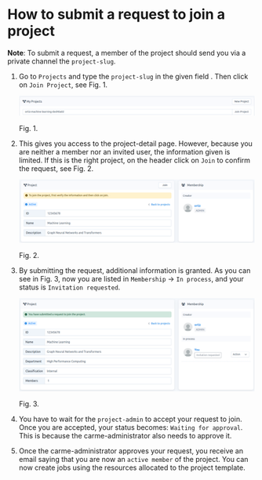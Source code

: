 # How to submit a request to join a project

**Note**: To submit a request, a member of the project should send you via a private channel the `project-slug`.

1.  Go to `Projects` and type the `project-slug` in the given field . Then click on `Join Project`, see Fig. 1.
    
    <img src="images/project-join-main.png" alt="project-join-main.png" width="800">
    
    Fig. 1.
    
2.  This gives you access to the project-detail page. However, because you are neither a member nor an invited user, the information given is limited. If this is the right project, on the header click on `Join` to confirm the request, see Fig. 2.
    
    <img src="images/project-join-detail.png" alt="project-join-detail.png" width="800">
    
    Fig. 2.
    
3.  By submitting the request, additional information is granted. As you can see in Fig. 3, now you are listed in `Membership` -> `In process`, and your status is `Invitation requested`.
    

    <img src="images/project-request-to-join-success.png" alt="project-request-to-join-success.png" width="800">
	
	Fig. 3.

4. You have to wait for the `project-admin`  to accept your request to join. Once you are accepted, your status becomes: `Waiting for approval`. This is because the carme-administrator also needs to approve it. 

5. Once the carme-administrator approves your request, you receive an email saying that you are now an `active member` of the project. You can now create jobs using the resources allocated to the project template.


    
